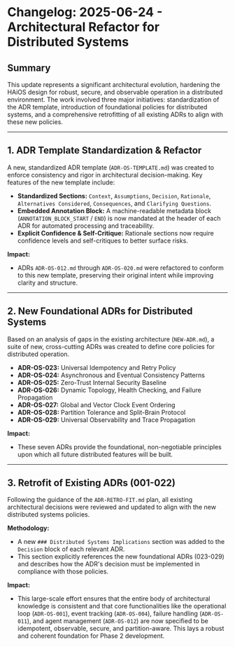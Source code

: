 # Changelog: 2025-06-24 - Architectural Refactor for Distributed Systems

## Summary

This update represents a significant architectural evolution, hardening the HAiOS design for robust, secure, and observable operation in a distributed environment. The work involved three major initiatives: standardization of the ADR template, introduction of foundational policies for distributed systems, and a comprehensive retrofitting of all existing ADRs to align with these new policies.

---

## 1. ADR Template Standardization & Refactor

A new, standardized ADR template (`ADR-OS-TEMPLATE.md`) was created to enforce consistency and rigor in architectural decision-making. Key features of the new template include:

*   **Standardized Sections:** `Context`, `Assumptions`, `Decision`, `Rationale`, `Alternatives Considered`, `Consequences`, and `Clarifying Questions`.
*   **Embedded Annotation Block:** A machine-readable metadata block (`ANNOTATION_BLOCK_START` / `END`) is now mandated at the header of each ADR for automated processing and traceability.
*   **Explicit Confidence & Self-Critique:** Rationale sections now require confidence levels and self-critiques to better surface risks.

**Impact:**
*   ADRs `ADR-OS-012.md` through `ADR-OS-020.md` were refactored to conform to this new template, preserving their original intent while improving clarity and structure.

---

## 2. New Foundational ADRs for Distributed Systems

Based on an analysis of gaps in the existing architecture (`NEW-ADR.md`), a suite of new, cross-cutting ADRs was created to define core policies for distributed operation.

*   **ADR-OS-023:** Universal Idempotency and Retry Policy
*   **ADR-OS-024:** Asynchronous and Eventual Consistency Patterns
*   **ADR-OS-025:** Zero-Trust Internal Security Baseline
*   **ADR-OS-026:** Dynamic Topology, Health Checking, and Failure Propagation
*   **ADR-OS-027:** Global and Vector Clock Event Ordering
*   **ADR-OS-028:** Partition Tolerance and Split-Brain Protocol
*   **ADR-OS-029:** Universal Observability and Trace Propagation

**Impact:**
*   These seven ADRs provide the foundational, non-negotiable principles upon which all future distributed features will be built.

---

## 3. Retrofit of Existing ADRs (001-022)

Following the guidance of the `ADR-RETRO-FIT.md` plan, all existing architectural decisions were reviewed and updated to align with the new distributed systems policies.

**Methodology:**
*   A new `### Distributed Systems Implications` section was added to the `Decision` block of each relevant ADR.
*   This section explicitly references the new foundational ADRs (023-029) and describes how the ADR's decision must be implemented in compliance with those policies.

**Impact:**
*   This large-scale effort ensures that the entire body of architectural knowledge is consistent and that core functionalities like the operational loop (`ADR-OS-001`), event tracking (`ADR-OS-004`), failure handling (`ADR-OS-011`), and agent management (`ADR-OS-012`) are now specified to be idempotent, observable, secure, and partition-aware. This lays a robust and coherent foundation for Phase 2 development. 
